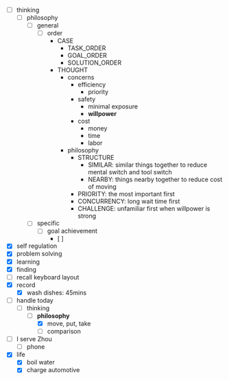 - [ ] thinking
    - [ ] philosophy
        - [ ] general
            - [ ] order
                - CASE
                    - TASK_ORDER
                    - GOAL_ORDER
                    - SOLUTION_ORDER
                - THOUGHT
                    - concerns
                        - efficiency
                            - priority
                        - safety
                            - minimal exposure
                            - **willpower**
                        - cost
                            - money
                            - time
                            - labor
                    - philosophy
                        - STRUCTURE
                            - SIMILAR: similar things together to reduce mental switch and tool switch
                            - NEARBY: things nearby together to reduce cost of moving
                        - PRIORITY: the most important first
                        - CONCURRENCY: long wait time first
                        - CHALLENGE: unfamiliar first when willpower is strong
        - [ ] specific
            - [ ] goal achievement
                - [ ]  
- [x] self regulation
- [x] problem solving
- [x] learning
- [x] finding
- [ ] recall keyboard layout
- [x] record
    - [x] wash dishes: 45mins
- [ ] handle today
    - [ ] thinking
        - [ ] **philosophy**
            - [x] move, put, take
            - [ ] comparison
- [ ] I serve Zhou
    - [ ] phone
- [x] life
    - [x] boil water
    - [x] charge automotive